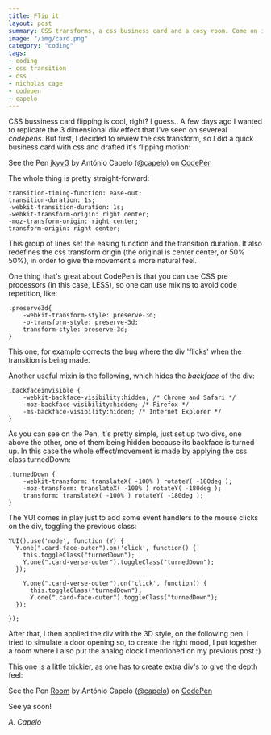 ```yaml
---
title: Flip it
layout: post
summary: CSS transforms, a css business card and a cosy room. Come on in
image: "/img/card.png"
category: "coding"
tags:
- coding
- css transition
- css
- nicholas cage
- codepen
- capelo
---
```


CSS bussiness card flipping is cool, right? I guess..
A few days ago I wanted to replicate the 3 dimensional div effect that I've seen on severeal *codepens*. But first, I decided to review the css transform, so I did a quick business card with css and drafted it's flipping motion:

<p data-height="384" data-theme-id="661" data-slug-hash="jkyvG" data-user="capelo" data-default-tab="result" class='codepen'>See the Pen <a href='http://codepen.io/capelo/pen/jkyvG'>jkyvG</a> by António Capelo (<a href='http://codepen.io/capelo'>@capelo</a>) on <a href='http://codepen.io'>CodePen</a></p>
<script async src="//codepen.io/assets/embed/ei.js"></script>

The whole thing is pretty straight-forward: 

	transition-timing-function: ease-out;
	transition-duration: 1s;
	-webkit-transition-duration: 1s; 
	-webkit-transform-origin: right center;
	-moz-transform-origin: right center;
	transform-origin: right center;

This group of lines set the easing function and the transition duration. It also redefines the css transform origin (the original is center center, or 50% 50%), in order to give the movement a more natural feel. 

One thing that's great about CodePen is that you can use CSS pre processors (in this case, LESS), so one can use mixins to avoid code repetition, like:

	.preserve3d{
		-webkit-transform-style: preserve-3d;
		-o-transform-style: preserve-3d;
		transform-style: preserve-3d;
	}

This one, for example corrects the bug where the div 'flicks' when the transition is being made.


Another useful mixin is the following, which hides the *backface* of the div:

	.backfaceinvisible {
		-webkit-backface-visibility:hidden; /* Chrome and Safari */
		-moz-backface-visibility:hidden; /* Firefox */
		-ms-backface-visibility:hidden; /* Internet Explorer */
	}


As you can see on the Pen, it's pretty simple, just set up two divs, one above the other, one of them being hidden because its backface is turned up. In this case the whole effect/movement is made by applying the css class turnedDown:

	.turnedDown {
		-webkit-transform: translateX( -100% ) rotateY( -180deg );
		-moz-transform: translateX( -100% ) rotateY( -180deg );
		transform: translateX( -100% ) rotateY( -180deg );
	}



The YUI comes in play just to add some event handlers to the mouse clicks on the div, toggling the previous class:

	YUI().use('node', function (Y) {  
	  Y.one(".card-face-outer").on('click', function() {
	    this.toggleClass("turnedDown");
	    Y.one(".card-verse-outer").toggleClass("turnedDown");
	  });
	  
	    Y.one(".card-verse-outer").on('click', function() {
	      this.toggleClass("turnedDown");
	      Y.one(".card-face-outer").toggleClass("turnedDown");
	  });
	  
	});

After that, I then applied the div with the 3D style, on the following pen. I tried to simulate a door opening so, to create the right mood, I put together a room where I also put the analog clock I mentioned on my previous post :) 

This one is a little trickier, as one has to create extra div's to give the depth feel:

<p data-height="537" data-theme-id="661" data-slug-hash="wnpgk" data-user="capelo" data-default-tab="result" class='codepen'>See the Pen <a href='http://codepen.io/capelo/pen/wnpgk'>Room</a> by António Capelo (<a href='http://codepen.io/capelo'>@capelo</a>) on <a href='http://codepen.io'>CodePen</a></p>
<script async src="//codepen.io/assets/embed/ei.js"></script>



See ya soon!

*A. Capelo*